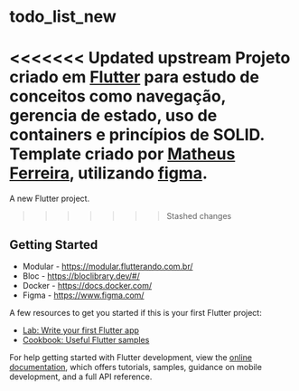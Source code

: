 # todo_list_new

<<<<<<< Updated upstream
Projeto criado em [Flutter](https://flutter.dev/) para estudo de conceitos como navegação, gerencia de estado, uso de containers e princípios de SOLID.
Template criado por [Matheus Ferreira](https://github.com/matheusjferreira), utilizando [figma](https://www.figma.com/).
=======
A new Flutter project.
>>>>>>> Stashed changes

## Getting Started

* Modular - <https://modular.flutterando.com.br/>
* Bloc - <https://bloclibrary.dev/#/>
* Docker - <https://docs.docker.com/>
* Figma - <https://www.figma.com/>

A few resources to get you started if this is your first Flutter project:

- [Lab: Write your first Flutter app](https://docs.flutter.dev/get-started/codelab)
- [Cookbook: Useful Flutter samples](https://docs.flutter.dev/cookbook)

For help getting started with Flutter development, view the
[online documentation](https://docs.flutter.dev/), which offers tutorials,
samples, guidance on mobile development, and a full API reference.
